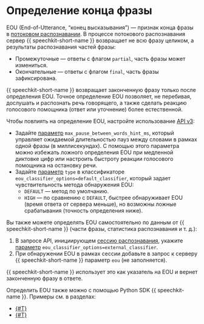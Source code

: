 # Определение конца фразы

EOU (End-of-Utterance, <q>конец высказывания</q>) — признак конца фразы в [потоковом распознавании](streaming.md). В процессе потокового распознавания сервер {{ speechkit-short-name }} возвращает не всю фразу целиком, а результаты распознавания частей фразы:

* Промежуточные — ответы с флагом `partial`, часть фразы может измениться.
* Окончательные — ответы с флагом `final`, часть фразы зафиксирована.

{{ speechkit-short-name }} возвращает законченную фразу только после определения EOU. Точное определение EOU позволяет, не перебивая, дослушать и распознать речь говорящего, а также сделать реакцию голосового помощника (ответ или уточнение) более естественной.

Чтобы повлиять на определение EOU, настройте использование [API v3](../stt-v3/api-ref/grpc/):

* Задайте [параметр](../stt-v3/api-ref/grpc/stt_service#DefaultEouClassifier) `max_pause_between_words_hint_ms`, который управляет ожидаемой длительностью пауз между словами в рамках одной фразы (в миллисекундах). С помощью этого параметра можно избежать ложного определения EOU при медленной диктовке цифр или настроить быстроту реакции голосового помощника на остановку речи.
* Задайте [параметр](../stt-v3/api-ref/grpc/stt_service#DefaultEouClassifier) `type` в классификаторе `eou_classifier_options=default_classifier`, который задает чувствительность метода обнаружения EOU:
  * `DEFAULT` — метод по умолчанию.
  * `HIGH` — по сравнению с `DEFAULT`, быстрее обнаруживает EOU (время ответа от сервера меньше), но возможны ложные срабатывания (точность определения ниже).
 
Вы также можете определять EOU самостоятельно по данным от {{ speechkit-short-name }} (части фразы, статистика распознавания и т. д.):
  1. В запросе API, инициирующем [сессию распознавания](streaming.md#requests), укажите [параметр](../stt-v3/api-ref/grpc/stt_service#EouClassifierOptions) `eou_classifier_options=external_classifier`.
  1. При обнаружении EOU в рамках сессии добавьте в запрос к серверу {{ speechkit-short-name }} параметр `eou` (не заполняется).
  
  {{ speechkit-short-name }} использует это как указатель на EOU и вернет законченную фразу в ответе.

Определить EOU также можно с помощью Python SDK {{ speechkit-name }}. Примеры см. в разделах:

* [{#T}](../sdk/python/templates-bvp-bvss.md)
* [{#T}](../sdk/python/templates-bvcc.md)
